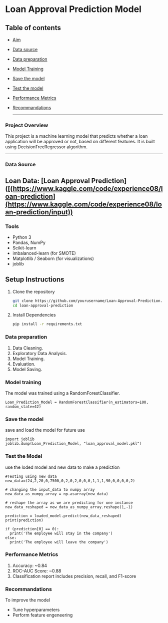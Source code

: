 # Loan Approval Prediction Model

## Table of contents

- [Aim](#aim)
- [Data source](#data-source)
- [Data preparation](#data-preparation)
- [Model Training](#model-training)
- [Save the  model](#save-the-model)
- [Test the  model](#test-the-model)
- [Performance Metrics](#performance-metrics)
- [Recommandations](#recommandations)

  ---
### Project Overview
This project is a machine learning model that predicts whether a loan application will be approved or not, based on different features. It is built using DecisionTreeRegressor algorithm.

---
### Data Source

Loan Data: [Loan Approval Prediction]([(https://www.kaggle.com/code/experience08/loan-prediction](https://www.kaggle.com/code/experience08/loan-prediction/input))
---

### Tools
- Python 3
- Pandas, NumPy
- Scikit-learn
- imbalanced-learn (for SMOTE)
- Matplotlib / Seaborn (for visualizations)
- joblib

##  Setup Instructions

1. Clone the repository
   
   ```bash
   git clone https://github.com/yourusername/Loan-Approval-Prediction.git
   cd loan-approval-prediction
   ```
2. Install Dependencies
   
    ```bash
    pip install -r requirements.txt
    ```

### Data preparation
1. Data Cleaning.
2. Exploratory Data Analysis.
3. Model Training.
4. Evaluation.
5. Model Saving.

### Model training
The model was trained using a RandomForestClassifier.

```
Loan_Prediction_Model = RandomForestClassifier(n_estimators=100, random_state=42)
```

### Save the model
save and load the model for future use

```
import joblib
joblib.dump(Loan_Prediction_Model, "loan_approval_model.pkl")
```

###  Test the Model

use the loded model and new data to make a prediction

```
#Testing using new data
new_data=(24,2,20,0,7500,0,2,0,2,0,0,0,1,1,1,90,0,0,0,0,2)

# changing the input_data to numpy array
new_data_as_numpy_array = np.asarray(new_data)

# reshape the array as we are predicting for one instance
new_data_reshaped = new_data_as_numpy_array.reshape(1,-1)

prediction = loaded_model.predict(new_data_reshaped)
print(prediction)

if (prediction[0] == 0):
  print('The employee will stay in the company')
else:
  print('The employee will leave the company')
```

### Performance Metrics
1. Accuracy: ~0.84
2. ROC-AUC Score: ~0.88 
3. Classification report includes precision, recall, and F1-score


### Recommandations

To improve the model 
- Tune hyperparameters
- Perform feature engeneering





